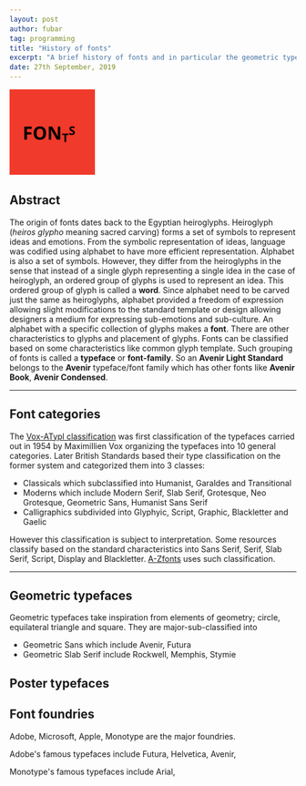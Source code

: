 ```yaml
---
layout: post
author: fubar
tag: programming
title: "History of fonts"
excerpt: "A brief history of fonts and in particular the geometric typefaces."
date: 27th September, 2019
---
```


<div class="box">
<img src="/assets/images/Fonts/fontsLogo.svg"
alt="fonts-logo"
width = 150px >
</div>

## Abstract

The origin of fonts dates back to the Egyptian heiroglyphs. Heiroglyph (*heiros glypho* meaning sacred carving) forms a set of symbols to represent ideas and emotions. From the symbolic representation of ideas, language was codified using alphabet to have more efficient representation. Alphabet is also a set of symbols. However, they differ from the heiroglyphs in the sense that instead of a single glyph representing a single idea in the case of heiroglyph, an ordered group of glyphs is used to represent an idea. This ordered group of glyph is called a **word**. Since alphabet need to be carved just the same as heiroglyphs, alphabet provided a freedom of expression allowing slight modifications to the standard template or design allowing designers a medium for expressing sub-emotions and sub-culture. An alphabet with a specific collection of glyphs makes a **font**. There are other characteristics to glyphs and placement of glyphs. Fonts can be classified based on some characteristics like common glyph template. Such grouping of fonts is called a **typeface** or **font-family**. So an **Avenir Light Standard** belongs to the **Avenir** typeface/font family which has other fonts like **Avenir Book**, **Avenir Condensed**.

---

## Font categories

The [Vox-ATypl classification](https://en.wikipedia.org/wiki/Vox-ATypI_classification) was first classification of the typefaces carried out in 1954 by Maximillien Vox organizing the typefaces into 10 general categories. Later British Standards based their type classification on the former system and categorized them into 3 classes:

- Classicals which subclassified into Humanist, Garaldes and Transitional
- Moderns which include Modern Serif, Slab Serif, Grotesque, Neo Grotesque, Geometric Sans, Humanist Sans Serif
- Calligraphics subdivided into Glyphyic, Script, Graphic, Blackletter and Gaelic

However this classification is subject to interpretation. Some resources classify based on the standard characteristics into Sans Serif, Serif, Slab Serif, Script, Display and Blackletter. [A-Zfonts](https://www.azfonts.net/) uses such classification.

---

## Geometric typefaces

Geometric typefaces take inspiration from elements of geometry; circle, equilateral triangle and square. They are major-sub-classified into

- Geometric Sans which include Avenir, Futura
- Geometric Slab Serif include Rockwell, Memphis, Stymie

## Poster typefaces


## Font foundries

Adobe, Microsoft, Apple, Monotype are the major foundries.

Adobe's famous typefaces include Futura, Helvetica, Avenir,

Monotype's famous typefaces include Arial,
